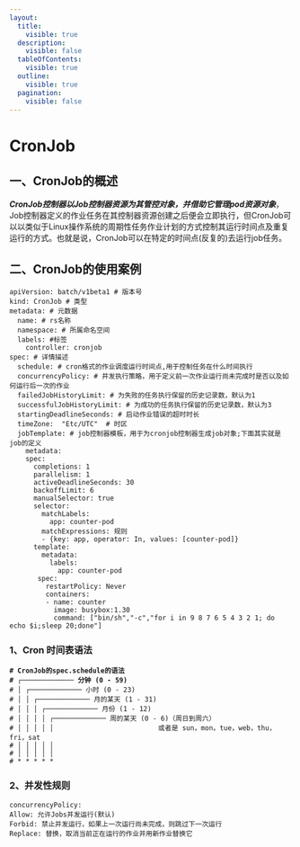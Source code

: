 ```yaml
---
layout:
  title:
    visible: true
  description:
    visible: false
  tableOfContents:
    visible: true
  outline:
    visible: true
  pagination:
    visible: false
---
```


# CronJob

## 一、CronJob的概述

_**CronJob控制器以Job控制器资源为其管控对象，并借助它管理pod资源对象**_，Job控制器定义的作业任务在其控制器资源创建之后便会立即执行，但CronJob可以以类似于Linux操作系统的周期性任务作业计划的方式控制其运行时间点及重复运行的方式。也就是说，CronJob可以在特定的时间点(反复的)去运行job任务。&#x20;

## 二、CronJob的使用案例

```
apiVersion: batch/v1beta1 # 版本号
kind: CronJob # 类型 
metadata: # 元数据
  name: # rs名称
  namespace: # 所属命名空间
  labels: #标签
    controller: cronjob
spec: # 详情描述
  schedule: # cron格式的作业调度运⾏时间点,⽤于控制任务在什么时间执⾏
  concurrencyPolicy: # 并发执⾏策略，⽤于定义前⼀次作业运⾏尚未完成时是否以及如何运⾏后⼀次的作业
  failedJobHistoryLimit: # 为失败的任务执⾏保留的历史记录数，默认为1
  successfulJobHistoryLimit: # 为成功的任务执⾏保留的历史记录数，默认为3
  startingDeadlineSeconds: # 启动作业错误的超时时⻓
  timeZone:  "Etc/UTC"  # 时区
  jobTemplate: # job控制器模板，⽤于为cronjob控制器⽣成job对象;下⾯其实就是job的定义
    metadata:
    spec:
      completions: 1
      parallelism: 1
      activeDeadlineSeconds: 30
      backoffLimit: 6
      manualSelector: true
      selector:
        matchLabels:
          app: counter-pod
        matchExpressions: 规则
        - {key: app, operator: In, values: [counter-pod]}
      template:
        metadata:
          labels:
            app: counter-pod
       spec:
         restartPolicy: Never
         containers:
         - name: counter
           image: busybox:1.30
           command: ["bin/sh","-c","for i in 9 8 7 6 5 4 3 2 1; do echo $i;sleep 20;done"]
```

### 1、Cron 时间表语法 <a href="#cron-schedule-syntax" id="cron-schedule-syntax"></a>

<pre><code><strong># CronJob的spec.schedule的语法
</strong><strong># ┌───────────── 分钟 (0 - 59)
</strong># │ ┌───────────── 小时 (0 - 23)
# │ │ ┌───────────── 月的某天 (1 - 31)
# │ │ │ ┌───────────── 月份 (1 - 12)
# │ │ │ │ ┌───────────── 周的某天 (0 - 6)（周日到周六）
# │ │ │ │ │                          或者是 sun，mon，tue，web，thu，fri，sat
# │ │ │ │ │
# │ │ │ │ │
# * * * * *
</code></pre>

### 2、并发性规则

```cobol
concurrencyPolicy: 
Allow: 允许Jobs并发运⾏(默认) 
Forbid: 禁⽌并发运⾏，如果上⼀次运⾏尚未完成，则跳过下⼀次运⾏ 
Replace: 替换，取消当前正在运⾏的作业并⽤新作业替换它
```
